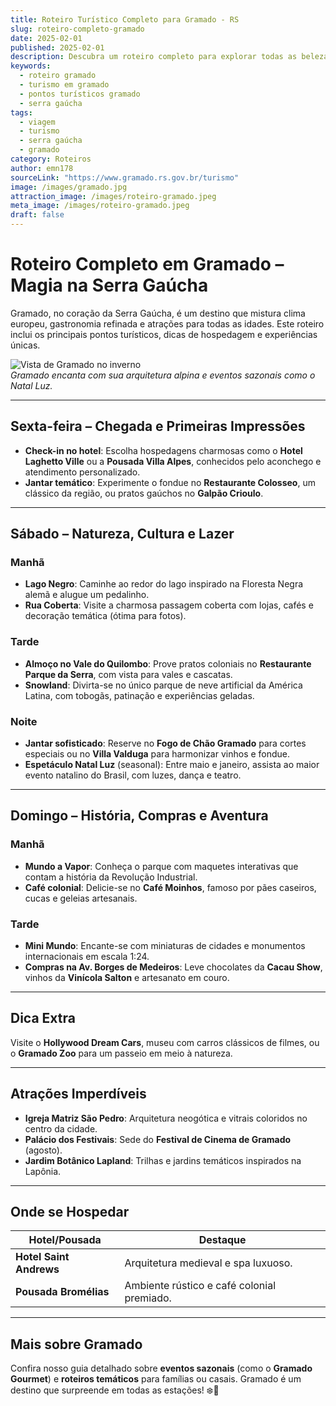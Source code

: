 ```yaml
---
title: Roteiro Turístico Completo para Gramado - RS
slug: roteiro-completo-gramado
date: 2025-02-01
published: 2025-02-01
description: Descubra um roteiro completo para explorar todas as belezas e encantos de Gramado, na Serra Gaúcha.
keywords:
  - roteiro gramado
  - turismo em gramado
  - pontos turísticos gramado
  - serra gaúcha
tags:
  - viagem
  - turismo
  - serra gaúcha
  - gramado
category: Roteiros
author: emn178
sourceLink: "https://www.gramado.rs.gov.br/turismo"
image: /images/gramado.jpg
attraction_image: /images/roteiro-gramado.jpeg
meta_image: /images/roteiro-gramado.jpeg
draft: false
---
```


# Roteiro Completo em Gramado – Magia na Serra Gaúcha

Gramado, no coração da Serra Gaúcha, é um destino que mistura clima europeu, gastronomia refinada e atrações para todas as idades. Este roteiro inclui os principais pontos turísticos, dicas de hospedagem e experiências únicas.

![Vista de Gramado no inverno](/images/gramado-inverno.jpg)  
_Gramado encanta com sua arquitetura alpina e eventos sazonais como o Natal Luz._

---

## Sexta-feira – Chegada e Primeiras Impressões

- **Check-in no hotel**: Escolha hospedagens charmosas como o **Hotel Laghetto Ville** ou a **Pousada Villa Alpes**, conhecidos pelo aconchego e atendimento personalizado.
- **Jantar temático**: Experimente o fondue no **Restaurante Colosseo**, um clássico da região, ou pratos gaúchos no **Galpão Crioulo**.

---

## Sábado – Natureza, Cultura e Lazer

### Manhã

- **Lago Negro**: Caminhe ao redor do lago inspirado na Floresta Negra alemã e alugue um pedalinho.
- **Rua Coberta**: Visite a charmosa passagem coberta com lojas, cafés e decoração temática (ótima para fotos).

### Tarde

- **Almoço no Vale do Quilombo**: Prove pratos coloniais no **Restaurante Parque da Serra**, com vista para vales e cascatas.
- **Snowland**: Divirta-se no único parque de neve artificial da América Latina, com tobogãs, patinação e experiências geladas.

### Noite

- **Jantar sofisticado**: Reserve no **Fogo de Chão Gramado** para cortes especiais ou no **Villa Valduga** para harmonizar vinhos e fondue.
- **Espetáculo Natal Luz** (seasonal): Entre maio e janeiro, assista ao maior evento natalino do Brasil, com luzes, dança e teatro.

---

## Domingo – História, Compras e Aventura

### Manhã

- **Mundo a Vapor**: Conheça o parque com maquetes interativas que contam a história da Revolução Industrial.
- **Café colonial**: Delicie-se no **Café Moinhos**, famoso por pães caseiros, cucas e geleias artesanais.

### Tarde

- **Mini Mundo**: Encante-se com miniaturas de cidades e monumentos internacionais em escala 1:24.
- **Compras na Av. Borges de Medeiros**: Leve chocolates da **Cacau Show**, vinhos da **Vinícola Salton** e artesanato em couro.

---

## Dica Extra

Visite o **Hollywood Dream Cars**, museu com carros clássicos de filmes, ou o **Gramado Zoo** para um passeio em meio à natureza.

---

## Atrações Imperdíveis

- **Igreja Matriz São Pedro**: Arquitetura neogótica e vitrais coloridos no centro da cidade.
- **Palácio dos Festivais**: Sede do **Festival de Cinema de Gramado** (agosto).
- **Jardim Botânico Lapland**: Trilhas e jardins temáticos inspirados na Lapônia.

---

## Onde se Hospedar

| Hotel/Pousada           | Destaque                                   |
| ----------------------- | ------------------------------------------ |
| **Hotel Saint Andrews** | Arquitetura medieval e spa luxuoso.        |
| **Pousada Bromélias**   | Ambiente rústico e café colonial premiado. |

---

## Mais sobre Gramado

Confira nosso guia detalhado sobre **eventos sazonais** (como o **Gramado Gourmet**) e **roteiros temáticos** para famílias ou casais. Gramado é um destino que surpreende em todas as estações! ❄️🍫
